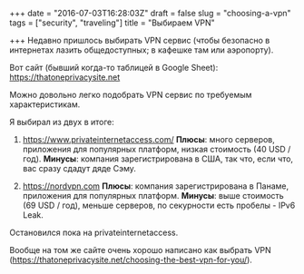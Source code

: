 +++
date = "2016-07-03T16:28:03Z"
draft = false
slug = "choosing-a-vpn"
tags = ["security", "traveling"]
title = "Выбираем VPN"

+++
Недавно пришлось выбирать VPN сервис (чтобы безопасно в интернетах лазить общедоступных; в кафешке там или аэропорту).

<!--more-->

Вот сайт (бывший когда-то таблицей в Google Sheet): https://thatoneprivacysite.net

Можно довольно легко подобрать VPN сервис по требуемым характеристикам.

Я выбирал из двух в итоге:

1. https://www.privateinternetaccess.com/
   **Плюсы**: много серверов, приложения для популярных платформ, низкая стоимость (40 USD / год).
   **Минусы**: компания зарегистрирована в США, так что, если что, вас сразу сдадут дяде Сэму.

2. https://nordvpn.com
   **Плюсы**: компания зарегистрирована в Панаме, приложения для популярных платформ.
   **Минусы**: выше стоимость (69 USD / год), меньше серверов, по секурности есть пробелы - IPv6 Leak.

Остановился пока на privateinternetaccess.

Вообще на том же сайте очень хорошо написано как выбрать VPN (https://thatoneprivacysite.net/choosing-the-best-vpn-for-you/).
